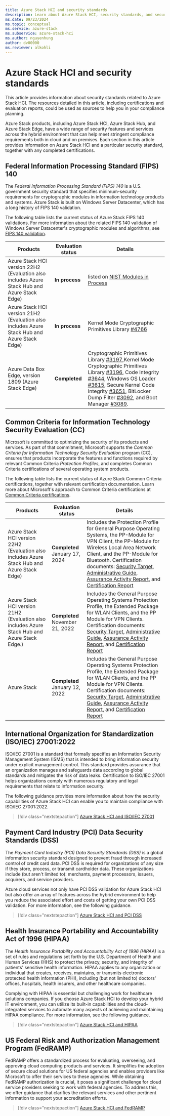```yaml
---
title: Azure Stack HCI and security standards
description: Learn about Azure Stack HCI, security standards, and security assurance.
ms.date: 09/23/2024
ms.topic: conceptual
ms.service: azure-stack
ms.subservice: azure-stack-hci
ms.author: nguyenhung
author: dv00000
ms.reviewer: alkohli
---
```


# Azure Stack HCI and security standards

This article provides information about security standards related to Azure Stack HCI. The resources detailed in this article, including certifications and evaluation reports, could be used as sources to help you in your compliance planning.

Azure Stack products, including Azure Stack HCI, Azure Stack Hub, and Azure Stack Edge, have a wide range of security features and services across the hybrid environment that can help meet stringent compliance requirements both in cloud and on premises. Each section in this article provides information on Azure Stack HCI and a particular security standard, together with any completed certifications.

## Federal Information Processing Standard (FIPS) 140

The *Federal Information Processing Standard (FIPS) 140* is a U.S. government security standard that specifies minimum-security requirements for cryptographic modules in information technology products and systems. Azure Stack is built on Windows Server Datacenter, which has a long history of FIPS 140 validation.

The following table lists the current status of Azure Stack FIPS 140 validations. For more information about the related FIPS 140 validation of Windows Server Datacenter's cryptographic modules and algorithms, see [FIPS 140 validation](/windows/security/security-foundations/certification/fips-140-validation).

|Products |Evaluation status |Details |
|---------|---------|---------|
|Azure Stack HCI version 22H2 (Evaluation also includes Azure Stack Hub and Azure Stack Edge) |**In process** | listed on [NIST Modules in Process](https://csrc.nist.gov/Projects/cryptographic-module-validation-program/modules-in-process/Modules-In-Process-List)|
|Azure Stack HCI version 21H2 (Evaluation also includes Azure Stack Hub and Azure Stack Edge) |**In process** |Kernel Mode Cryptographic Primitives Library [#4766](https://csrc.nist.gov/projects/cryptographic-module-validation-program/certificate/4766)|
|Azure Data Box Edge, version 1809 (Azure Stack Edge) |**Completed** |Cryptographic Primitives Library [#3197](https://csrc.nist.gov/projects/cryptographic-module-validation-program/certificate/3197),Kernel Mode Cryptographic Primitives Library [#3196](https://csrc.nist.gov/projects/cryptographic-module-validation-program/certificate/3196), Code Integrity [#3644](https://csrc.nist.gov/projects/cryptographic-module-validation-program/certificate/3644), Windows OS Loader [#3615](https://csrc.nist.gov/projects/cryptographic-module-validation-program/certificate/3615), Secure Kernel Code Integrity [#3651](https://csrc.nist.gov/projects/cryptographic-module-validation-program/certificate/3651), BitLocker Dump Filter [#3092](https://csrc.nist.gov/projects/cryptographic-module-validation-program/certificate/3092), and Boot Manager [#3089](https://csrc.nist.gov/projects/cryptographic-module-validation-program/certificate/3089). |

## Common Criteria for Information Technology Security Evaluation (CC)

Microsoft is committed to optimizing the security of its products and services. As part of that commitment, Microsoft supports the *Common Criteria for Information Technology Security Evaluation* program (CC), ensures that products incorporate the features and functions required by relevant Common Criteria *Protection Profiles*, and completes Common Criteria certifications of several operating system products.

The following table lists the current status of Azure Stack Common Criteria certifications, together with relevant certification documentation. Learn more about Microsoft's approach to Common Criteria certifications at [Common Criteria certifications](/windows/security/security-foundations/certification/windows-platform-common-criteria).

|Products |Evaluation status |Details |
|---------|---------|---------|
|Azure Stack HCI version 22H2 (Evaluation also includes Azure Stack Hub and Azure Stack Edge) |**Completed** January 17, 2024 |Includes the Protection Profile for General Purpose Operating Systems, the PP-Module for VPN Client, the PP-Module for Wireless Local Area Network Client, and the PP-Module for Bluetooth. Certification documents: [Security Target](https://download.microsoft.com/download/2/6/c/26c2c205-db9f-474b-9ac7-bd8bf6ae463c/Microsoft%20Windows,%20Windows%20Server,%20Azure%20Stack%20Security%20Target%20(22H2).pdf), [Administrative Guide](https://download.microsoft.com/download/c/8/3/c83090c7-d299-4d26-a1c3-fb2bf2d77a7b/Microsoft%20Windows,%20Windows%20Server,%20Azure%20Stack%20Administrative%20Guide%20(22H2).pdf), [Assurance Activity Report](https://download.microsoft.com/download/1/7/f/17fac352-5c93-4e4b-9866-3c0df4080164/Microsoft%20Windows,%20Windows%20Server,%20Azure%20Stack%20Public%20Assurance%20Activity%20Report%20(22H2).pdf), and [Certification Report](https://download.microsoft.com/download/6/9/1/69101f35-1373-4262-8c5b-75e08bc2e365/Microsoft%20Windows,%20Windows%20Server,%20Azure%20Stack%20Validation%20Report%20(22H2).pdf) |
|Azure Stack HCI version 21H2 (Evaluation also includes Azure Stack Hub and Azure Stack Edge.) |**Completed** November 21, 2022 |Includes the General Purpose Operating Systems Protection Profile, the Extended Package for WLAN Clients, and the PP Module for VPN Clients. Certification documents: [Security Target](https://download.microsoft.com/download/c/5/9/c59832ff-414b-4f15-8273-d0c349a0b154/Microsoft%20Windows,%20Windows%20Server,%20Azure%20Stack%20Security%20Target%20(21H2%20et%20al).pdf), [Administrative Guide](https://download.microsoft.com/download/9/1/7/9178ce6a-8117-42e7-be0d-186fc4a89ca6/Microsoft%20Windows,%20Windows%20Server,%20Azure%20Stack%20Administrative%20Guide%20(21H2%20et%20al).pdf), [Assurance Activity Report](https://download.microsoft.com/download/4/1/6/416151fe-63e7-48c0-a485-1d87148c71fe/Microsoft%20Windows,%20Windows%20Server,%20Azure%20Stack%20Assurance%20Activity%20Report%20(21H2%20et%20al).pdf), and [Certification Report](https://download.microsoft.com/download/e/3/7/e374af1a-3c5d-42ee-8e19-df47d2c0e3d6/Microsoft%20Windows,%20Windows%20Server,%20Azure%20Stack%20Validation%20Report%20(21H2%20et%20al).pdf) |
|Azure Stack |**Completed** January 12, 2022 | Includes the General Purpose Operating Systems Protection Profile, the Extended Package for WLAN Clients, and the PP Module for VPN Clients. Certification documents: [Security Target](https://download.microsoft.com/download/a/5/6/a5650848-e86a-4554-bb13-1ad6ff2d45d2/Windows%2010%202004%20GP%20OS%20Security%20Target.pdf), [Administrative Guide](https://download.microsoft.com/download/4/a/6/4a66a459-3c73-4c34-84bb-92cb20301206/Windows%2010%202004%20GP%20OS%20Administrative%20Guide.pdf), [Assurance Activity Report](https://download.microsoft.com/download/3/2/4/324562b6-0917-4708-8f9d-8d2d12859839/Windows%2010%202004%20GP%20OS%20Assurance%20Activity%20Report-Public%20.pdf), and [Certification Report](https://download.microsoft.com/download/1/c/b/1cb65e32-f87d-41dd-bc29-88dc943fad9d/Windows%2010%202004%20GP%20OS%20Validation%20Reports.pdf) |

## International Organization for Standardization (ISO/IEC) 27001:2022

ISO/IEC 27001 is a standard that formally specifies an Information Security Management System (ISMS) that is intended to bring information security under explicit management control. This standard provides assurance that an organization manages and safeguards data according to global standards and mitigates the risk of data leaks. Certification to ISO/IEC 27001 helps organizations comply with numerous regulatory and legal requirements that relate to information security.

The following guidance provides more information about how the security capabilities of Azure Stack HCI can enable you to maintain compliance with ISO/IEC 27001:2022.

> [!div class="nextstepaction"]
> [Azure Stack HCI and ISO/IEC 27001](azure-stack-iso27001-guidance.md)

## Payment Card Industry (PCI) Data Security Standards (DSS)

The *Payment Card Industry (PCI) Data Security Standards (DSS)* is a global information security standard designed to prevent fraud through increased control of credit card data. PCI DSS is required for organizations of any size if they store, process, or transmit cardholder data. These organizations include (but aren't limited to): merchants, payment processors, issuers, acquirers, and service providers.

Azure cloud services not only have PCI DSS validation for Azure Stack HCI but also offer an array of features across the hybrid environment to help you reduce the associated effort and costs of getting your own PCI DSS validation. For more information, see the following guidance.

> [!div class="nextstepaction"]
> [Azure Stack HCI and PCI DSS](azure-stack-pci-dss-guidance.md)

## Health Insurance Portability and Accountability Act of 1996 (HIPAA)

The *Health Insurance Portability and Accountability Act of 1996 (HIPAA)* is a set of rules and regulations set forth by the U.S. Department of Health and Human Services (HHS) to protect the privacy, security, and integrity of patients' sensitive health information. HIPAA applies to any organization or individual that creates, receives, maintains, or transmits electronic protected health information (PHI), including (but not limited to) doctors' offices, hospitals, health insurers, and other healthcare companies.

Complying with HIPAA is essential but challenging work for healthcare solutions companies. If you choose Azure Stack HCI to develop your hybrid IT environment, you can utilize its built-in capabilities and the cloud-integrated services to automate many aspects of achieving and maintaining HIPAA compliance. For more information, see the following guidance.

> [!div class="nextstepaction"]
> [Azure Stack HCI and HIPAA](azure-stack-hipaa-guidance.md)

## US Federal Risk and Authorization Management Program (FedRAMP)

FedRAMP offers a standardized process for evaluating, overseeing, and approving cloud computing products and services. It simplifies the adoption of secure cloud solutions for US federal agencies and enables providers like Microsoft to offer their services to these agencies. While obtaining FedRAMP authorization is crucial, it poses a significant challenge for cloud service providers seeking to work with federal agencies. To address this, we offer guidance that clarifies the relevant services and other pertinent information to support your accreditation efforts.

> [!div class="nextstepaction"]
> [Azure Stack HCI and FedRAMP](azure-stack-fedramp-guidance.md)

